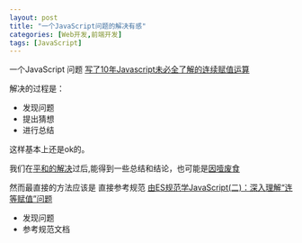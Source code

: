```yaml
---
layout: post
title: "一个JavaScript问题的解决有感"
categories: [Web开发,前端开发]
tags: [JavaScript]
---
```




一个JavaScript 问题 [写了10年Javascript未必全了解的连续赋值运算](http://snandy.iteye.com/blog/785445)

解决的过程是：

- 发现问题
- 提出猜想
- 进行总结

这样基本上还是ok的。

我们在[平和的解决](http://www.jb51.net/article/75496.htm)过后,能得到一些总结和结论，也可能是[因噎废食](http://www.h5cn.com/html5/jishu/201516151.html)

然而最直接的方法应该是 直接参考规范 [由ES规范学JavaScript(二)：深入理解“连等赋值”问题](https://segmentfault.com/a/1190000004224719)

- 发现问题
- 参考规范文档

